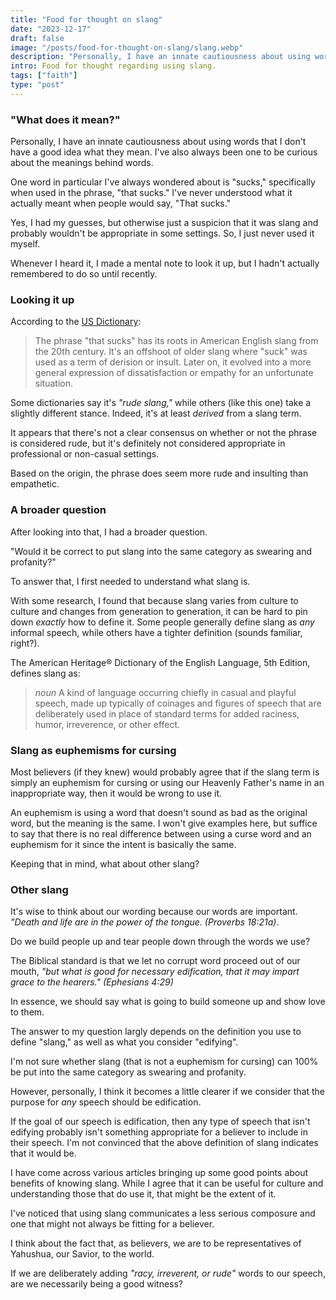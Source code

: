 ```yaml
---
title: "Food for thought on slang"
date: "2023-12-17"
draft: false
image: "/posts/food-for-thought-on-slang/slang.webp"
description: "Personally, I have an innate cautiousness about using words that I don't have a good idea what they mean. I've also always been one to be curious about the meanings..."
intro: Food for thought regarding using slang.
tags: ["faith"]
type: "post"
---
```



### "What does it mean?"

Personally, I have an innate cautiousness about using words that I don't have a good idea what they mean. I've also always been one to be curious about the meanings behind words.

One word in particular I've always wondered about is "sucks," specifically when used in the phrase, "that sucks." I've never understood what it actually meant when people would say, "That sucks."

Yes, I had my guesses, but otherwise just a suspicion that it was slang and probably wouldn't be appropriate in some settings. So, I just never used it myself.

Whenever I heard it, I made a mental note to look it up, but I hadn't actually remembered to do so until recently.


### Looking it up

According to the [US Dictionary](https://usdictionary.com/idioms/that-sucks/):

> The phrase "that sucks" has its roots in American English slang from the 20th century. It's an offshoot of older slang where "suck" was used as a term of derision or insult. Later on, it evolved into a more general expression of dissatisfaction or empathy for an unfortunate situation.

Some dictionaries say it's *"rude slang,"* while others (like this one) take a slightly different stance. Indeed, it's at least *derived* from a slang term.

It appears that there's not a clear consensus on whether or not the phrase is considered rude, but it's definitely not considered appropriate in professional or non-casual settings.

Based on the origin, the phrase does seem more rude and insulting than empathetic.


### A broader question

After looking into that, I had a broader question. 

"Would it be correct to put slang into the same category as swearing and profanity?"

To answer that, I first needed to understand what slang is. 

With some research, I found that because slang varies from culture to culture and changes from generation to generation, it can be hard to pin down *exactly* how to define it. Some people generally define slang as *any* informal speech, while others have a tighter definition (sounds familiar, right?).

The American Heritage® Dictionary of the English Language, 5th Edition, defines slang as:

> *noun* A kind of language occurring chiefly in casual and playful speech, made up typically of coinages and figures of speech that are deliberately used in place of standard terms for added raciness, humor, irreverence, or other effect.


### Slang as euphemisms for cursing

Most believers (if they knew) would probably agree that if the slang term is simply an euphemism for cursing or using our Heavenly Father's name in an inappropriate way, then it would be wrong to use it.

An euphemism is using a word that doesn't sound as bad as the original word, but the meaning is the same. I won't give examples here, but suffice to say that there is no real difference between using a curse word and an euphemism for it since the intent is basically the same.

Keeping that in mind, what about other slang?


### Other slang

It's wise to think about our wording because our words are important. *"Death and life are in the power of the tongue. (Proverbs 18:21a)*.

Do we build people up and tear people down through the words we use?

The Biblical standard is that we let no corrupt word proceed out of our mouth, *"but what is good for necessary edification, that it may impart grace to the hearers." (Ephesians 4:29)* 

In essence, we should say what is going to build someone up and show love to them.

The answer to my question largly depends on the definition you use to define "slang," as well as what you consider "edifying".

I'm not sure whether slang (that is not a euphemism for cursing) can 100% be put into the same category as swearing and profanity. 

However, personally, I think it becomes a little clearer if we consider that the purpose for *any* speech should be edification.

If the goal of our speech is edification, then any type of speech that isn't edifying probably isn't something appropriate for a believer to include in their speech. I'm not convinced that the above definition of slang indicates that it would be.

I have come across various articles bringing up some good points about benefits of knowing slang. While I agree that it can be useful for culture and understanding those that do use it, that might be the extent of it.

I've noticed that using slang communicates a less serious composure and one that might not always be fitting for a believer. 

I think about the fact that, as believers, we are to be representatives of Yahushua, our Savior, to the world. 

If we are deliberately adding *"racy, irreverent, or rude"* words to our speech, are we necessarily being a good witness?
